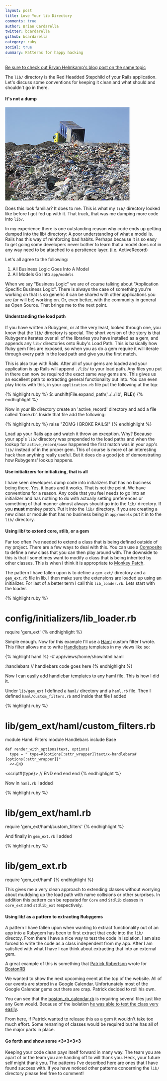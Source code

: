 ```yaml
---
layout: post
title: Love Your lib Directory
comments: true
author: Brian Cardarella
twitter: bcardarella
github: bcardarella
category: ruby
social: true
summary: Patterns for happy hacking
---
```


[Be sure to check out Bryan Helmkamp's blog post on the same topic](http://blog.codeclimate.com/blog/2012/02/07/what-code-goes-in-the-lib-directory)

The `lib/` directory is the Red Headded Stepchild of your Rails
application. Let's discuss some conventions for keeping it clean and
what should and shouldn't go in there.

#### It's not a dump ####

![Dump](/images/dump.jpg)

Does this look familiar? It does to me. This is what my `lib/` directory
looked like before I got fed up with it. That truck, that was me dumping more
code into `lib/`.

In my experience there is one outstanding reason why code ends up
getting dumped into the lib/ directory: A poor understanding of what a
model is. Rails has this way of reinforcing bad habits. Perhaps because
it is so easy to get going some developers never bother to learn that a
model does not in any way need to be attached to a persitence layer.
(i.e. ActiveRecord)

Let's all agree to the following:

1. All Business Logic Goes Into A Model
2. All Models Go Into `app/models`

When we say "Business Logic" we are of course talking about "Application
Specific Business Logic". There is always the case of something you're
working on that is so generic it can be shared with other applications
you are (or will be) working on. Or, even better, with the community in
general as Open Source. That brings me to the next point.

#### Understanding the load path ####

If you have written a Rubygem, or at the very least, looked through one,
you know that the `lib/` directory is special. The short version of the
story is that Rubygems iterates over all of the libraries you have
installed as a gem, and appends any `lib/` directories onto Ruby's Load
Path. This is basically how Ruby gem files are exposed, so when you as
do a gem require it will iterate through every path in the load path and
give you the first match.

This is also true with Rails. After all of your gems are loaded and your
application is up Rails will append `./lib/` to your load path. Any
files you put in there can now be required the exact same way gems are.
This gives us an excellent path to extracting general functionality out
into. You can even play tricks with this, in your `application.rb` file
put the following at the top:

{% highlight ruby %}
$:.unshift(File.expand_path('../../lib', __FILE__))
{% endhighlight %}

Now in your lib directory create an 'active_record' directory and add a
file called 'base.rb'. Inside that file add the following:

{% highlight ruby %}
raise "ZOMG I BROKE RAILS!"
{% endhighlight %}

Load up your Rails app and watch it throw an exception. Why? Because
your app's `lib/` directory was prepended to the load paths and when the
lookup for `active_record/base` happened the first match was in your
app's `lib/` instead of in the proper gem. This of course is more of an interesting hack than anything really
useful. But it does do a good job of demonstrating how Rubygems' lookup
happens.

#### Use initializers for initializing, that is all ####

I have seen developers dump code into initializers that has no business
being there. Yes, it loads and it works. That is not the point. We have
conventions for a reason. Any code that you feel needs to go into an
initializer and has nothing to do with actually setting preferences or
something of that manner almost always should go into the `lib/`
directory. If you **must** monkey patch. Put it into the `lib/`
directory. If you are creating a new class or module that has no
business being in `app/models` put it in to the `lib/` directory.

#### Using lib/ to extend core, stlib, or a gem ####

Far too often I've needed to extend a class that is being defined
outside of my project. There are a few ways to deal with this. You can
use a [Composite](http://en.wikipedia.org/wiki/Composite_pattern) to
define a new class that you can then play around with. The downside to
this is that I sometimes want to modify a class that is being inherited
by other classes. This is when I think it is appropriate to [Monkey
Patch](http://en.wikipedia.org/wiki/Monkey_patch).

The pattern I have fallen upon is to define a `gem_ext/` directory and a
`gem_ext.rb` file in lib. I then make sure the extensions are loaded up
using an initializer. For last of a better term I call this
`lib_loader.rb`. Lets start with the loader.

{% highlight ruby %}
# config/initializers/lib_loader.rb

require 'gem_ext'
{% endhighlight %}

Simple enough. Now for this example I'll use a [Haml](http://haml-lang.com/) custom filter I wrote.
This filter allows me to write [Handlebars](http://handlebarsjs.com)
templates in my views like so:

{% highlight haml %}
-# app/views/home/show.html.haml

:handlebars
  // handlebars code goes here
{% endhighlight %}

Now I can easily add handlebar templates to any haml file. This is how I
did it.

Under `lib/gem_ext` I defined a `haml/` directory and a `haml.rb` file. Then I defined `haml/custom_filters.rb` and inside that file
I added

{% highlight ruby %}
# lib/gem_ext/haml/custom_filters.rb

module Haml::Filters
  module Handlebars
    include Base

    def render_with_options(text, options)
      type = " type=#{options[:attr_wrapper]}text/x-handlebars#{options[:attr_wrapper]}"
      <<-END
<script#{type}>
//<![CDATA[
  #{text.rstrip.gsub("\n", "\n    ")}
//]]>
</script>
      END
    end
  end
end
{% endhighlight %}

Now in `haml.rb` I added

{% highlight ruby %}
# lib/gem_ext/haml.rb

require 'gem_ext/haml/custom_filters'
{% endhighlight %}

And finally in `gem_ext.rb` I added

{% highlight ruby %}
# lib/gem_ext.rb

require 'gem_ext/haml'
{% endhighlight %}

This gives me a very clean approach to extending classes without
worrying about muddying up the load path with name collisions or other
surprises. In addition this pattern can
be repeated for `Core` and `Stdlib` classes in `core_ext` and `stdlib_ext`
respectively.

#### Using lib/ as a pattern to extracting Rubygems ####

A pattern I have fallen upon when wanting to extract functionality out
of an app into a Rubygem has been to first extract that code into the
`lib/` directoy. From there I have a nice way to test the code in
isolation. I am also forced to write the code as a class independent
from my app. After I am satisfied with what I have I can think about
extracting that into an external gem.

A great example of this is something that [Patrick Robertson](http://p-rob.me) wrote for
[BostonRB](http://bostonrb.org)

We wanted to show the next upcoming event at the top of the website. All
of our events are stored in a Google Calendar. Unfortunately most of the
Google Calendar gems out there are crap. Patrick decided to roll his
own.

You can see that the [boston_rb_calendar.rb](https://github.com/bostonrb/bostonrb/blob/master/lib/boston_rb_calendar.rb)
is requiring several files just like any Gem would. Because of the
isolation [he was able to test the class very easily](https://github.com/bostonrb/bostonrb/blob/master/spec/lib/boston_rb_calendar_spec.rb).

From here, if Patrick wanted to release this as a gem it wouldn't take
too much effort. Some renaming of classes would be required but he has
all of the major parts in place.

#### Go forth and show some <3<3<3<3 ####

Keeping your code clean pays itself forward in many way. The team you
are apart of or the team you are handing off to will thank you. Heck,
your future self might thank you. The patterns I've described here are
ones that I have found success with. If you have noticed other patterns
concerning the `lib/` directory please feel free to comment!
